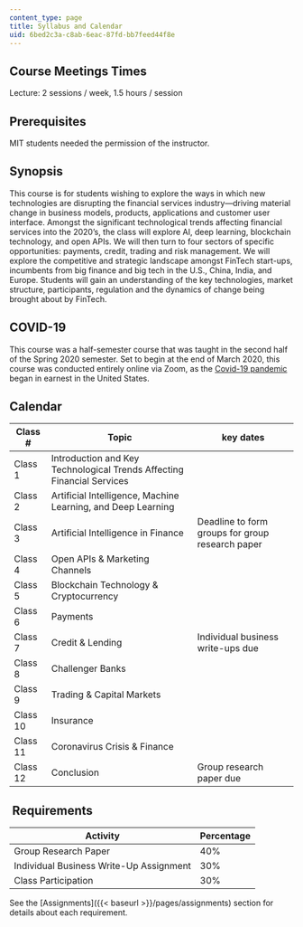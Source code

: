 ```yaml
---
content_type: page
title: Syllabus and Calendar
uid: 6bed2c3a-c8ab-6eac-87fd-bb7feed44f8e
---
```


Course Meetings Times
---------------------

Lecture: 2 sessions / week, 1.5 hours / session 

Prerequisites
-------------

MIT students needed the permission of the instructor. 

Synopsis
--------

This course is for students wishing to explore the ways in which new technologies are disrupting the financial services industry—driving material change in business models, products, applications and customer user interface. Amongst the significant technological trends affecting financial services into the 2020’s, the class will explore AI, deep learning, blockchain technology, and open APIs. We will then turn to four sectors of specific opportunities: payments, credit, trading and risk management. We will explore the competitive and strategic landscape amongst FinTech start-ups, incumbents from big finance and big tech in the U.S., China, India, and Europe. Students will gain an understanding of the key technologies, market structure, participants, regulation and the dynamics of change being brought about by FinTech.

COVID-19
--------

This course was a half-semester course that was taught in the second half of the Spring 2020 semester. Set to begin at the end of March 2020, this course was conducted entirely online via Zoom, as the [Covid-19 pandemic](https://en.wikipedia.org/wiki/COVID-19_pandemic) began in earnest in the United States.

Calendar
--------

| Class # | Topic | key dates |
| --- | --- | --- |
| Class 1 | Introduction and Key Technological Trends Affecting Financial Services | &nbsp; |
| Class 2 | Artificial Intelligence, Machine Learning, and Deep Learning | &nbsp; |
| Class 3 | Artificial Intelligence in Finance | Deadline to form groups for group research paper |
| Class 4 | Open APIs & Marketing Channels | &nbsp; |
| Class 5 | Blockchain Technology & Cryptocurrency | &nbsp; |
| Class 6 | Payments | &nbsp; |
| Class 7 | Credit & Lending | Individual business write-ups due  |
| Class 8 | Challenger Banks | &nbsp; |
| Class 9 | Trading & Capital Markets | &nbsp; |
| Class 10 | Insurance | &nbsp; |
| Class 11 | Coronavirus Crisis & Finance | &nbsp; |
| Class 12 | Conclusion  | Group research paper due 

 Requirements
-------------

| Activity | Percentage |
| --- | --- |
| Group Research Paper | 40% |
| Individual Business Write-Up Assignment | 30% |
| Class Participation | 30% 

See the [Assignments]({{< baseurl >}}/pages/assignments) section for details about each requirement.